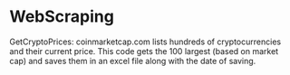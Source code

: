# WebScraping
GetCryptoPrices: coinmarketcap.com lists hundreds of cryptocurrencies and their current price. This code gets the 100 largest (based on market cap) and saves them in an excel file along with the date of saving.
